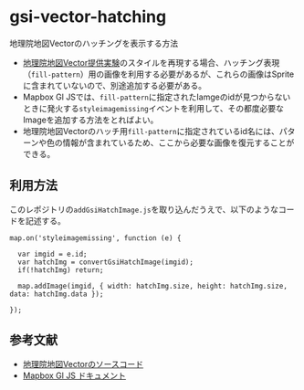 # gsi-vector-hatching
地理院地図Vectorのハッチングを表示する方法

* [地理院地図Vector提供実験](https://maps.gsi.go.jp/vector/)のスタイルを再現する場合、ハッチング表現（`fill-pattern`）用の画像を利用する必要があるが、これらの画像はSpriteに含まれていないので、別途追加する必要がある。
* Mapbox Gl JSでは、`fill-pattern`に指定されたIamgeのidが見つからないときに発火する`styleimagemissing`イベントを利用して、その都度必要なImageを追加する方法をとればよい。 
* 地理院地図Vectorのハッチ用`fill-pattern`に指定されているid名には、パターンや色の情報が含まれているため、ここから必要な画像を復元することができる。

## 利用方法
このレポジトリの`addGsiHatchImage.js`を取り込んだうえで、以下のようなコードを記述する。

```
map.on('styleimagemissing', function (e) {
  
  var imgid = e.id;
  var hatchImg = convertGsiHatchImage(imgid);
  if(!hatchImg) return;
  
  map.addImage(imgid, { width: hatchImg.size, height: hatchImg.size, data: hatchImg.data });
  
});
```

## 参考文献
* [地理院地図Vectorのソースコード](https://github.com/gsi-cyberjapan/gsimaps-vector-experiment)
* [Mapbox Gl JS ドキュメント](https://docs.mapbox.com/mapbox-gl-js/style-spec/)
